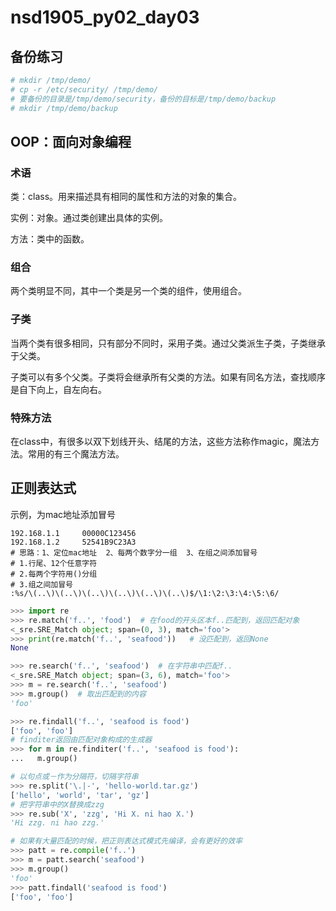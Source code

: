 # nsd1905_py02_day03

## 备份练习

```python
# mkdir /tmp/demo/
# cp -r /etc/security/ /tmp/demo/
# 要备份的目录是/tmp/demo/security，备份的目标是/tmp/demo/backup
# mkdir /tmp/demo/backup

```

## OOP：面向对象编程

### 术语

类：class。用来描述具有相同的属性和方法的对象的集合。

实例：对象。通过类创建出具体的实例。

方法：类中的函数。

### 组合

两个类明显不同，其中一个类是另一个类的组件，使用组合。

### 子类

当两个类有很多相同，只有部分不同时，采用子类。通过父类派生子类，子类继承于父类。

子类可以有多个父类。子类将会继承所有父类的方法。如果有同名方法，查找顺序是自下向上，自左向右。

### 特殊方法

在class中，有很多以双下划线开头、结尾的方法，这些方法称作magic，魔法方法。常用的有三个魔法方法。

## 正则表达式

示例，为mac地址添加冒号

```shell
192.168.1.1     00000C123456
192.168.1.2     52541B9C23A3
# 思路：1、定位mac地址  2、每两个数字分一组  3、在组之间添加冒号
# 1.行尾、12个任意字符
# 2.每两个字符用()分组
# 3.组之间加冒号
:%s/\(..\)\(..\)\(..\)\(..\)\(..\)\(..\)$/\1:\2:\3:\4:\5:\6/
```

```python
>>> import re
>>> re.match('f..', 'food')  # 在food的开头区本f..匹配到，返回匹配对象
<_sre.SRE_Match object; span=(0, 3), match='foo'>
>>> print(re.match('f..', 'seafood'))   # 没匹配到，返回None
None

>>> re.search('f..', 'seafood')  # 在字符串中匹配f..
<_sre.SRE_Match object; span=(3, 6), match='foo'>
>>> m = re.search('f..', 'seafood')
>>> m.group()  # 取出匹配到的内容
'foo'

>>> re.findall('f..', 'seafood is food')
['foo', 'foo']
# finditer返回由匹配对象构成的生成器
>>> for m in re.finditer('f..', 'seafood is food'):
...   m.group()

# 以句点或－作为分隔符，切隔字符串
>>> re.split('\.|-', 'hello-world.tar.gz')
['hello', 'world', 'tar', 'gz']
# 把字符串中的X替换成zzg
>>> re.sub('X', 'zzg', 'Hi X. ni hao X.')
'Hi zzg. ni hao zzg.'

# 如果有大量匹配的时候，把正则表达式模式先编译，会有更好的效率
>>> patt = re.compile('f..')
>>> m = patt.search('seafood')
>>> m.group()
'foo'
>>> patt.findall('seafood is food')
['foo', 'foo']

```











